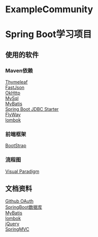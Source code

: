 # ExampleCommunity
# Spring Boot学习项目
## 使用的软件
### Maven依赖
[Thymeleaf](https://spring.io/guides/gs/serving-web-content/)<br>
[FastJson](https://mvnrepository.com/artifact/com.alibaba/fastjson)<br>
[OkHttp](https://square.github.io/okhttp/)<br>
[MySql](https://mvnrepository.com/artifact/mysql/mysql-connector-java)<br>
[MyBatis](https://mvnrepository.com/artifact/org.mybatis.spring.boot/mybatis-spring-boot-starter/2.1.1)<br>
[Spring Boot JDBC Starter](https://mvnrepository.com/artifact/org.springframework.boot/spring-boot-starter-jdbc/2.2.4.RELEASE)<br>
[FlyWay](https://flywaydb.org/documentation/maven/)<br>
[lombok](https://projectlombok.org/setup/maven)

### 前端框架<br>
[BootStrap](https://v3.bootcss.com/getting-started/#download)  

### 流程图<br>
[Visual Paradigm](https://www.visual-paradigm.com/cn/)

## 文档资料
[Github OAuth](https://developer.github.com/apps/building-oauth-apps/creating-an-oauth-app/)  
[SpringBoot数据库](https://docs.spring.io/spring-boot/docs/2.2.4.RELEASE/reference/html/spring-boot-features.html#boot-features-embedded-database-support)  
[MyBatis](https://mybatis.org/spring-boot-starter/mybatis-spring-boot-autoconfigure/)  
[lombok](https://projectlombok.org/features/all)  
[jQuery](https://jquery.com/download/)<br>
[SpringMVC](https://docs.spring.io/spring/docs/5.0.3.RELEASE/spring-framework-reference/web.html#mvc-handlermapping-interceptor)




